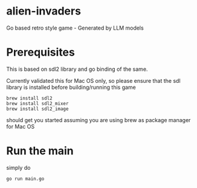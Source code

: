 # alien-invaders
Go based retro style game - Generated by LLM models

# Prerequisites

This is based on sdl2 library and go binding of the same.

Currently validated this for Mac OS only, so please ensure that the sdl library is installed before building/running this game
```
brew install sdl2
brew install sdl2_mixer
brew install sdl2_image
```
should get you started assuming you are using brew as package manager for Mac OS

# Run the main
simply do
```
go run main.go
```
